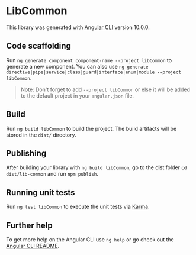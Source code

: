 # LibCommon

This library was generated with [Angular CLI](https://github.com/angular/angular-cli) version 10.0.0.

## Code scaffolding

Run `ng generate component component-name --project libCommon` to generate a new component. You can also use `ng generate directive|pipe|service|class|guard|interface|enum|module --project libCommon`.
> Note: Don't forget to add `--project libCommon` or else it will be added to the default project in your `angular.json` file. 

## Build

Run `ng build libCommon` to build the project. The build artifacts will be stored in the `dist/` directory.

## Publishing

After building your library with `ng build libCommon`, go to the dist folder `cd dist/lib-common` and run `npm publish`.

## Running unit tests

Run `ng test libCommon` to execute the unit tests via [Karma](https://karma-runner.github.io).

## Further help

To get more help on the Angular CLI use `ng help` or go check out the [Angular CLI README](https://github.com/angular/angular-cli/blob/master/README.md).
